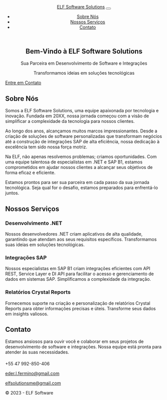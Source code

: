 <html lang="en">
<head>
    <meta charset="utf-8">
    <meta name="viewport" content="width=device-width, initial-scale=1.0">
    <link rel="stylesheet" href="https://cdn.jsdelivr.net/npm/bootstrap/dist/css/bootstrap.min.css">
    <link rel="stylesheet" href="https://cdn.jsdelivr.net/npm/bootstrap-utilities/bootstrap-utilities.min.css">
    <link rel="stylesheet" href="https://cdn.jsdelivr.net/npm/font-awesome/css/font-awesome.min.css">
    <link rel="stylesheet" href="https://cdn.jsdelivr.net/npm/@fortawesome/fontawesome-free/css/brands.min.css">
    <link rel="stylesheet" href="https://cdn.jsdelivr.net/npm/@fortawesome/fontawesome-free/css/fontawesome.min.css">
    <link rel="stylesheet" href="https://cdn.jsdelivr.net/npm/@fortawesome/fontawesome-free/css/regular.min.css">
    <link rel="stylesheet" href="https://cdn.jsdelivr.net/npm/@fortawesome/fontawesome-free/css/solid.min.css">
    <style>
        /* Add custom styles here */
        /* Center align text within hero section */
        .hero h1, .hero p, .hero a {
            text-align: center;
        }
        /* Add responsive margin to the header */
        .navbar {
            margin-bottom: 20px;
        }
        /* Style for contact info */
        .contact-info {
            margin-top: 20px;
        }
    </style>
</head>
<body>
    <header>
        <nav class="navbar navbar-expand-lg navbar-dark bg-dark">
            <div class="container">
                <a class="navbar-brand" href="#">ELF Software Solutions</a>
                <button class="navbar-toggler" type="button" data-bs-toggle="collapse" data-bs-target="#navbarNav"
                    aria-controls="navbarNav" aria-expanded="false" aria-label="Toggle navigation">
                    <span class="navbar-toggler-icon"></span>
                </button>
                <div class="collapse navbar-collapse" id="navbarNav">
                    <ul class="navbar-nav ml-auto">
                        <li class="nav-item">
                            <a class="nav-link" href="#about">Sobre Nós</a>
                        </li>
                        <li class="nav-item">
                            <a class="nav-link" href="#services">Nossos Serviços</a>
                        </li>
                        <li class="nav-item">
                            <a class="nav-link" href="#contact">Contato</a>
                        </li>
                    </ul>
                </div>
            </div>
        </nav>
    </header>
    <div class="container">
        <!-- Banner de Destaque -->
        <section class="hero bg-primary text-white text-center py-5">
            <div class="container">
                <h1>Bem-Vindo à ELF Software Solutions</h1>
                <p class="lead">Sua Parceira em Desenvolvimento de Software e Integrações</p>
                <p>Transformamos ideias em soluções tecnológicas</p>
                <a href="#contact" class="btn btn-light btn-lg">Entre em Contato</a>
            </div>
        </section>
        <!-- Seção "Sobre Nós" -->
        <section class="about bg-light" id="about">
            <div class="container mt-5">
                <div class="row">
                    <div class="col-lg-12">
                        <h2>Sobre Nós</h2>
                        <p>Somos a ELF Software Solutions, uma equipe apaixonada por tecnologia e inovação. Fundada em 20XX, nossa jornada começou com a visão de simplificar a complexidade da tecnologia para nossos clientes.</p>
                        <p>Ao longo dos anos, alcançamos muitos marcos impressionantes. Desde a criação de soluções de software personalizadas que transformam negócios até a construção de integrações SAP de alta eficiência, nossa dedicação à excelência tem sido nossa força motriz.</p>
                        <p>Na ELF, não apenas resolvemos problemas; criamos oportunidades. Com uma equipe talentosa de especialistas em .NET e SAP B1, estamos comprometidos em ajudar nossos clientes a alcançar seus objetivos de forma eficaz e eficiente.</p>
                        <p>Estamos prontos para ser sua parceira em cada passo da sua jornada tecnológica. Seja qual for o desafio, estamos preparados para enfrentá-lo juntos.</p>
                    </div>
                </div>
            </div>
        </section>
        <!-- Seção "Nossos Serviços" -->
        <section class="services bg-light" id="services">
            <div class="container mt-5">
                <h2>Nossos Serviços</h2>
                <div class="row">
                    <div class="col-md-4">
                        <div class="service-box">
                            <i class="fas fa-code"></i>
                            <h3>Desenvolvimento .NET</h3>
                            <p>Nossos desenvolvedores .NET criam aplicativos de alta qualidade, garantindo que atendam aos seus requisitos específicos. Transformamos suas ideias em soluções tecnológicas.</p>
                        </div>
                    </div>
                    <div class="col-md-4">
                        <div class="service-box">
                            <i class="fas fa-cogs"></i>
                            <h3>Integrações SAP</h3>
                            <p>Nossos especialistas em SAP B1 criam integrações eficientes com API REST, Service Layer e DI API para facilitar o acesso e gerenciamento de dados em sistemas SAP. Simplificamos a complexidade da integração.</p>
                        </div>
                    </div>
                    <div class="col-md-4">
                        <div class="service-box">
                            <i class="fas fa-chart-bar"></i>
                            <h3>Relatórios Crystal Reports</h3>
                            <p>Fornecemos suporte na criação e personalização de relatórios Crystal Reports para obter informações precisas e úteis. Transforme seus dados em insights valiosos.</p>
                        </div>
                    </div>
                </div>
            </div>
        </section>
        <!-- Seção "Contato" -->
        <section class="contact bg-light" id="contact">
            <div class="container mt-5">
                <div class="row">
                    <div class="col-lg-6">
                        <h2>Contato</h2>
                        <p>Estamos ansiosos para ouvir você e colaborar em seus projetos de desenvolvimento de software e integrações. Nossa equipe está pronta para atender às suas necessidades.</p>
                        <div class="contact-info">
                            <p><i class="fas fa-phone"></i> +55 47 992-850-406</p>
                            <p><i class="fas fa-envelope"></i> <a href="mailto:eder.l.fermino@gmail.com">eder.l.fermino@gmail.com</a></p>
                            <p><i class="fas fa-envelope"></i> <a href="mailto:elfsolutionsme@gmail.com">elfsolutionsme@gmail.com</a></p>
                        </div>
                    </div>
                </div>
            </div>
        </section>
    </div>
    <footer class="border-top footer text-muted">
        <div class="container">
            &copy; 2023 - ELF Software
        </div>
    </footer>
    <script src="https://cdn.jsdelivr.net/npm/jquery/dist/jquery.min.js"></script>
    <script src="https://cdn.jsdelivr.net/npm/bootstrap/dist/js/bootstrap.bundle.min.js"></script>
    <script src="https://cdn.jsdelivr.net/npm/@fortawesome/fontawesome-free/js/all.min.js"></script>
    <script src="https://cdn.jsdelivr.net/npm/@fortawesome/fontawesome-free/js/brands.min.js"></script>
    <script src="https://cdn.jsdelivr.net/npm/@fortawesome/fontawesome-free/js/fontawesome.min.js"></script>
    <script src="https://cdn.jsdelivr.net/npm/@fortawesome/fontawesome-free/js/regular.min.js"></script>
    <script src="https://cdn.jsdelivr.net/npm/@fortawesome/fontawesome-free/js/solid.min.js"></script>
</body>
</html>

